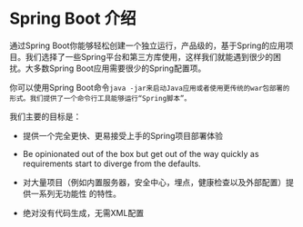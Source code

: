 # Spring Boot 介绍

通过Spring Boot你能够轻松创建一个独立运行，产品级的，基于Spring的应用项目。我们选择了一些Spring平台和第三方库使用，这样我们就能遇到很少的困扰。大多数Spring Boot应用需要很少的Spring配置项。

你可以使用Spring Boot命令`java -jar来启动Java应用或者使用更传统的war包部署的形式。我们提供了一个命令行工具能够运行“Spring脚本”。`

我们主要的目标是：

* 提供一个完全更快、更易接受上手的Spring项目部署体验
* Be opinionated out of the box but get out of the way quickly as requirements start to diverge from the defaults.

* 对大量项目（例如内置服务器，安全中心，埋点，健康检查以及外部配置）提供一系列无功能性 的特性。

* 绝对没有代码生成，无需XML配置





